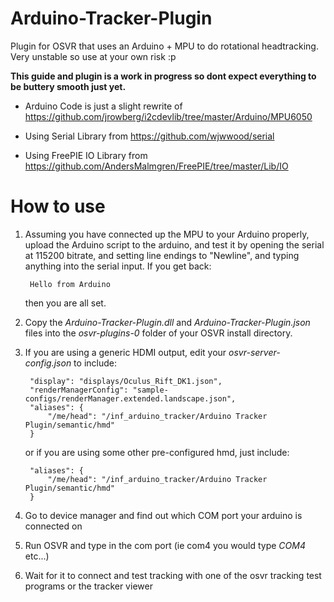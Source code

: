 # Arduino-Tracker-Plugin
Plugin for OSVR that uses an Arduino + MPU to do rotational headtracking. Very unstable so use at your own risk :p

**This guide and plugin is a work in progress so dont expect everything to be buttery smooth just yet.**

* Arduino Code is just a slight rewrite of https://github.com/jrowberg/i2cdevlib/tree/master/Arduino/MPU6050 

* Using Serial Library from https://github.com/wjwwood/serial

* Using FreePIE IO Library from https://github.com/AndersMalmgren/FreePIE/tree/master/Lib/IO

# How to use
1. Assuming you have connected up the MPU to your Arduino properly, upload the Arduino script to the arduino, and test it by opening the serial at 115200 bitrate, and setting line endings to "Newline", and typing anything into the serial input. 
If you get back:

		Hello from Arduino

	then you are all set.
	
2. Copy the *Arduino-Tracker-Plugin.dll* and *Arduino-Tracker-Plugin.json* files into the *osvr-plugins-0* folder of your OSVR install directory.



3. If you are using a generic HDMI output, edit your *osvr-server-config.json* to include:

		"display": "displays/Oculus_Rift_DK1.json",
		"renderManagerConfig": "sample-configs/renderManager.extended.landscape.json",
		"aliases": {
			"/me/head": "/inf_arduino_tracker/Arduino Tracker Plugin/semantic/hmd"
		}

	or if you are using some other pre-configured hmd, just include:

		"aliases": {
			"/me/head": "/inf_arduino_tracker/Arduino Tracker Plugin/semantic/hmd"
		}
4. Go to device manager and find out which COM port your arduino is connected on

5. Run OSVR and type in the com port (ie com4 you would type *COM4* etc...)

6. Wait for it to connect and test tracking with one of the osvr tracking test programs or the tracker viewer
